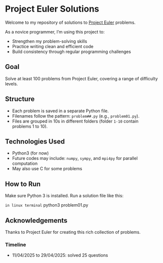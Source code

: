 # Project Euler Solutions
Welcome to my repository of solutions to [Project Euler](https://projecteuler.net/archives) problems.

As a novice programmer, I’m using this project to:
- Strengthen my problem-solving skills
- Practice writing clean and efficient code
- Build consistency through regular programming challenges

## Goal
Solve at least 100 problems from Project Euler, covering a range of difficulty levels.

## Structure
- Each problem is saved in a separate Python file.
- Filenames follow the pattern: `problem##.py` (e.g., `problem01.py`).
- Files are grouped in 10s in different folders (folder `1-10` contain problems 1 to 10).

## Technologies Used
- Python3 (for now)
- Future codes may include: `numpy`, `sympy`, and `mpi4py` for parallel computation
- May also use C for some problems

## How to Run
Make sure Python 3 is installed. Run a solution file like this:

`in linux terminal`
python3 problem01.py

## Acknowledgements
Thanks to Project Euler for creating this rich collection of problems.

### Timeline
- 11/04/2025 to 29/04/2025: solved 25 questions
